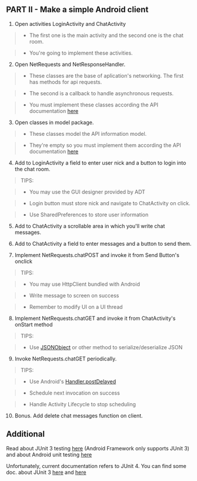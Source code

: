 
PART II - Make a simple Android client
---------------------------------------

1. Open activities LoginActivity and ChatActivity

 >* The first one is the main activity and the second one is the chat room. 

 >* You're going to implement these activities. 

2. Open NetRequests and NetResponseHandler.

 >* These classes are the base of aplication's networking. The first has methods for api requests. 
	
 >* The second is a callback to handle asynchronous requests.
	
 >* You must implement these classes according the API documentation [here][1]
	

3. Open classes in model package.

 >* These classes model the API information model.
	
 >* They're empty so you must implement them according the API documentation [here][1]
      

4. Add to LoginActivity a field to enter user nick and a button to login into the chat room.

 >TIPS:
	
 >* You may use the GUI designer provided by ADT 
	
 >* Login button must store nick and navigate to ChatActivity on click.
	
 >* Use SharedPreferences to store user information
	
5. Add to ChatActivity a scrollable area in which you'll write chat messages. 

6. Add to ChatActivity a field to enter messages and a button to send them.

7. Implement NetRequests.chatPOST and invoke it from Send Button's onclick

 >TIPS: 
	
 >* You may use HttpClient bundled with Android
	
 >* Write message to screen on success
	
 >* Remember to modify UI on a UI thread
	
8. Implement NetRequests.chatGET and invoke it from ChatActivity's onStart method

 >TIPS:
	
 >* Use [JSONObject](http://developer.android.com/reference/org/json/JSONObject.html) or other method to serialize/deserialize JSON
	
9. Invoke NetRequests.chatGET periodically.

 >TIPS:
	
 >* Use Android's [Handler.postDelayed](http://developer.android.com/reference/android/os/Handler.html)
	
 >* Schedule next invocation on success
	
 >* Handle Activity Lifecycle to stop scheduling
 
10. Bonus. Add delete chat messages function on client. 
	 

Additional
-----------


Read about JUnit 3 testing [here][2] (Android Framework only supports JUnit 3) and about Android unit testing [here][3]

Unfortunately, current documentation refers to JUnit 4. You can find some doc. about JUnit 3 [here][4] and [here][5]



[1]: http://jira.mundoreader.com/confluence/display/Orpheus/CR+Kick-off+-+Training "KATA API"
[2]: http://junit.sourceforge.net/junit3.8.1/ "JUnit 3"
[3]: http://developer.android.com/tools/testing/testing_android.html "Android Testing Fundamentals"
[4]: http://junit.sourceforge.net/doc/cookstour/cookstour.htm
[5]: http://pub.admc.com/howtos/junit3x/junit3x.html 
